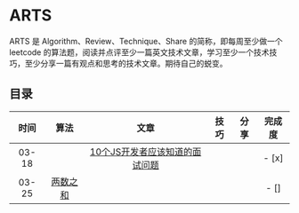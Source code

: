 # ARTS
ARTS 是 Algorithm、Review、Technique、Share 的简称，即每周至少做一个 leetcode 的算法题，阅读并点评至少一篇英文技术文章，学习至少一个技术技巧，至少分享一篇有观点和思考的技术文章。期待自己的蜕变。

## 目录
|     时间      | 算法 |                             文章                             | 技巧 | 分享 |  完成度  |
| :-----------: | :--: | :----------------------------------------------------------: | :--: | :--: |:--:|
| 03-18 |      | [10个JS开发者应该知道的面试问题](https://medium.com/javascript-scene/10-interview-questions-every-javascript-developer-should-know-6fa6bdf5ad95) |      |      | - [x] |
| 03-25           |  [两数之和](https://leetcode-cn.com/problems/two-sum/solution/)    |              |      |    |   - [] |
